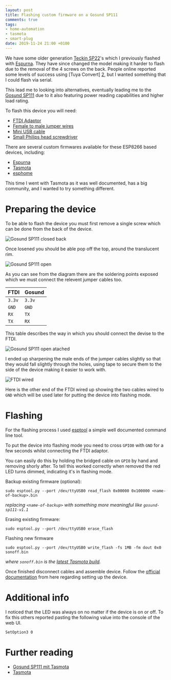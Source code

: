 ```yaml
---
layout: post
title: Flashing custom firmware on a Gosund SP111
comments: true
tags:
- home-automation
- tasmota
- smart-plug
date: 2019-11-24 21:00 +0100
---
```


We have some older generation [Teckin SP22][4]'s which I previously flashed with [Espurna][1]. They have since changed the model
making it harder to flash due to the removal of the 4 screws on the back. People online reported some levels of success using [Tuya Convert]
[2], but I wanted something that I could flash via serial.

This lead me to looking into alternatives, eventually leading me to the [Gosund SP111][3] due to it also featuring power reading capabilities and higher load rating.

To flash this device you will need:

- [FTDI Adaptor](https://www.amazon.de/exec/obidos/ASIN/B01N9RZK6I/hexagon05-21/)
- [Female to male jumper wires](https://www.amazon.de/exec/obidos/ASIN/B07K8PVKBP/hexagon05-21/)
- [Mini USB cable](https://www.amazon.de/exec/obidos/ASIN/B00NH13S44/hexagon05-21/)
- [Small Philips head screwdriver](https://www.amazon.de/exec/obidos/ASIN/B07Q3TDMK2/hexagon05-21/)

There are several custom firmwares available for these ESP8266 based devices, including:

- [Espurna][1]
- [Tasmota][5]
- [esphome][6]

This time I went with Tasmota as it was well documented, has a big community, and I wanted to try something different.

# Preparing the device

To be able to flash the device you must first remove a single screw which can be done from the back of the device.

![Gosund SP111 closed back](/assets/img/posts/gesund-sp111-closed-back.jpg)

Once losened you should be able pop off the top, around the translucent rim.

![Gosund SP111 open](/assets/img/posts/gesund-sp111-open.jpg)

As you can see from the diagram there are the soldering points exposed which we must connect the relevent jumper cables too.


| FTDI   | Gosund |
|--------|--------|
| `3.3v` | `3.3v` |
| `GND`  | `GND`  |
| `RX`   | `TX`   |
| `TX`   | `RX`   |

This table describes the way in which you should connect the devise to the FTDI.


![Gosund SP111 open atached](/assets/img/posts/gesund-sp111-open-attached.jpg)

I ended up sharpening the male ends of the jumper cables slightly so that they would fall slightly through the holes, using tape to secure them to the side of the device making it easier to work with.

![FTDI wired](/assets/img/posts/ftdi-wired.jpg)

Here is the other end of the FTDI wired up showing the two cables wired to `GND` which will be used later for putting the device into flashing mode.

# Flashing

For the flashing process I used [esptool][7] a simple well documented command line tool.

To put the device into flashing mode you need to cross `GPIO0` with `GND` for a few seconds whilst connecting the FTDI adaptor.

You can easily do this by holding the bridged cable on `GPI0` by hand and removing shorly after. To tell this worked correctly when removed  the red LED turns dimmed, indicating it's in flashing mode.


Backup existing firmware (optional):
```
sudo esptool.py --port /dev/ttyUSB0 read_flash 0x00000 0x100000 <name-of-backup>.bin
```
_replacing `<name-of-backup>` with something more meaningful like `gosund-sp111-v1.1`_


Erasing existing firmware:
```
sudo esptool.py --port /dev/ttyUSB0 erase_flash
```

Flashing new firmware
```
sudo esptool.py --port /dev/ttyUSB0 write_flash -fs 1MB -fm dout 0x0 sonoff.bin
```

_where `sonoff.bin` is the [latest Tasmota build][9]._


Once finished disconnect cables and assemble device. Follow the [official documentation][8] from here regarding setting up the device.

# Additional info

I noticed that the LED was always on no matter if the device is on or off. To fix this others reported pasting the following value into the console of the web UI.

```
SetOption3 0
```

# Further reading

- [Gosund SP111 mit Tasmota][0]
- [Tasmota][5]

[0]: https://www.bastelbunker.de/gosund-sp111-mit-tasmota/
[1]: https://github.com/xoseperez/espurna
[2]: https://github.com/ct-Open-Source/tuya-convert
[3]: https://www.amazon.de/exec/obidos/ASIN/B07PRF28SR/hexagon05-21/
[4]: https://www.amazon.de/exec/obidos/ASIN/B07CDCYLQ6/hexagon05-21/
[5]: https://github.com/arendst/Tasmota/
[6]: https://esphome.io/
[7]: https://github.com/espressif/esptool
[8]: https://github.com/arendst/Tasmota/wiki/Initial-Configuration
[9]: https://github.com/arendst/Tasmota/releases